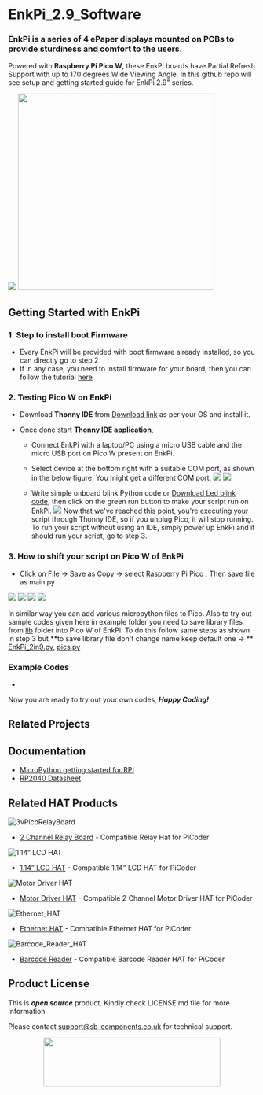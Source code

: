 # EnkPi_2.9_Software

### EnkPi is a series of 4 ePaper displays mounted on PCBs to provide sturdiness and comfort to the users.
Powered with **Raspberry Pi Pico W**, these EnkPi boards have Partial Refresh Support with up to 170 degrees Wide Viewing Angle. In this github repo will see setup and getting started guide for EnkPi 2.9" series.

<img src= "https://github.com/sbcshop/EnkPi_2.9_Software/blob/main/images/EnkPi_2_9.jpg" />

<img src= "https://github.com/sbcshop/EnkPi_2.9_Software/blob/main/images/pinout_2_9.png" width= "400" height = "400"/>

## Getting Started with EnkPi
### 1. Step to install boot Firmware
   - Every EnkPi will be provided with boot firmware already installed, so you can directly go to step 2
   - If in any case, you need to install firmware for your board, then you can follow the tutorial [here](https://github.com/sbcshop/PiCoder-Software/blob/main/README.md#1-how-to-install-boot-firmware-in-picoder-kit)

### 2. Testing Pico W on EnkPi
- Download **Thonny IDE** from [Download link](https://thonny.org/) as per your OS and install it.

- Once done start **Thonny IDE application**,
  - Connect EnkPi with a laptop/PC using a micro USB cable and the micro USB port on Pico W present on EnkPi.
  
  - Select device at the bottom right with a suitable COM port, as shown in the below figure. You might get a different COM port.
    <img src= "https://github.com/sbcshop/EnkPi_2.9_Software/blob/main/images/img1.jpg" />
    <img src= "https://github.com/sbcshop/EnkPi_2.9_Software/blob/main/images/img2.jpg" />
   
   - Write simple onboard blink Python code or [Download Led blink code](https://github.com/sbcshop/EnkPi_2.9_Software/blob/main/examples/onboard_ledBlink.py), then click on the green run button to make your script run on EnkPi. 
     <img src= "https://github.com/sbcshop/EnkPi_2.9_Software/blob/main/images/img3.jpg" />
    Now that we've reached this point, you're executing your script through Thonny IDE, so if you unplug Pico, it will stop running. To run your script without using an IDE, simply power up EnkPi and it should run your script, go to step 3.
    
### 3. How to shift your script on Pico W of EnkPi
  - Click on File -> Save as Copy -> select Raspberry Pi Pico , Then save file as main.py
   <img src="https://github.com/sbcshop/EnkPi_2.9_Software/blob/main/images/scr1.jpg" />
   <img src="https://github.com/sbcshop/EnkPi_2.9_Software/blob/main/images/scr2.jpg" />
   <img src="https://github.com/sbcshop/EnkPi_2.9_Software/blob/main/images/scr3.jpg" />
   <img src="https://github.com/sbcshop/EnkPi_2.9_Software/blob/main/images/scr4.jpg" />
   
In similar way you can add various micropython files to Pico. Also to try out sample codes given here in example folder you need to save library files from [lib](https://github.com/sbcshop/EnkPi_2.9_Software/tree/main/lib) folder into Pico W of EnkPi.
To do this follow same steps as shown in step 3 but **to save library file don't change name keep default one -> ** [EnkPi_2in9.py](https://github.com/sbcshop/EnkPi_2.9_Software/blob/main/lib/EnkPi_2in9.py), [pics.py](https://github.com/sbcshop/EnkPi_2.9_Software/blob/main/lib/pics.py)

### Example Codes
 - 
Now you are ready to try out your own codes, **_Happy Coding!_**

## Related Projects

## Documentation
  * [MicroPython getting started for RPI](https://docs.micropython.org/en/latest/rp2/quickref.html)
  * [RP2040 Datasheet](https://github.com/sbcshop/HackyPi-Hardware/blob/main/Documents/rp2040-datasheet.pdf)


## Related HAT Products
 ![3vPicoRelayBoard](https://cdn.shopify.com/s/files/1/1217/2104/products/3vPicoRelayBoard.png?v=1617884866&width=200)
 
 * [2 Channel Relay Board](https://shop.sb-components.co.uk/products/pico-3v-relay-hat?_pos=1&_sid=82fa60545&_ss=r) - Compatible Relay Hat for PiCoder 
 
 ![1.14” LCD HAT](https://cdn.shopify.com/s/files/1/1217/2104/products/6_c64376c7-a257-43a3-bb5f-0a9471741a7d.png?v=1624017126&width=200)
 
 * [1.14” LCD HAT](https://shop.sb-components.co.uk/products/1-14-lcd-hat-for-pico?_pos=3&_sid=82fa60545&_ss=r) - Compatible 1.14” LCD HAT for PiCoder 
 
 ![Motor Driver HAT](https://cdn.shopify.com/s/files/1/1217/2104/products/motordriverforPico.png?v=1619523627&width=200)
 
 * [Motor Driver HAT](https://shop.sb-components.co.uk/products/pico-motor-driver?_pos=4&_sid=82fa60545&_ss=r) - Compatible 2 Channel Motor Driver HAT for PiCoder
 
 ![Ethernet_HAT](https://cdn.shopify.com/s/files/1/1217/2104/products/NetPi_4.png?v=1675947155&width=200)
 
 * [Ethernet HAT](https://shop.sb-components.co.uk/products/netpi-ethernet-hat-for-raspberry-pi-pico?_pos=2&_sid=82fa60545&_ss=r) - Compatible Ethernet HAT for PiCoder

 ![Barcode_Reader_HAT](https://cdn.shopify.com/s/files/1/1217/2104/products/04.png?v=1669181209&width=200)
 
 * [Barcode Reader](https://shop.sb-components.co.uk/products/barcode-hat?_pos=5&_sid=82fa60545&_ss=r) - Compatible Barcode Reader HAT for PiCoder
 
## Product License

This is ***open source*** product. Kindly check LICENSE.md file for more information.

Please contact support@sb-components.co.uk for technical support.
<p align="center">
  <img width="360" height="100" src="https://cdn.shopify.com/s/files/1/1217/2104/files/Logo_sb_component_3.png?v=1666086771&width=300">
</p>
